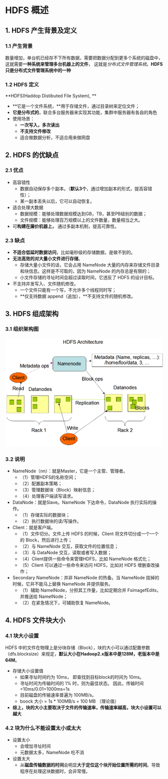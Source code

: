 # HDFS 概述



## 1. HDFS 产生背景及定义

### 1.1 产生背景

数量增加，单台机已经存不下所有数据，需要把数据分配到更多个系统的磁盘中，这就需要**一种系统来管理多台机器上的文件**， 这就是*分布式文件管理系统*。**HDFS 只是分布式文件管理系统中的一种**



### 1.2 HDFS 定义

**HDFS(Haddop Distibuted File System), **

- **它是一个文件系统，**用于存储文件，通过目录树来定位文件；
- **它是分布式的**，联合多台服务器来实现其功能，集群中服务器有各自的角色
- 使用场景：
  - **一次写入，多次读出**
  - **不支持文件修改**
  - 适合做数据分析，不适合用来做网盘



## 2. HDFS 的优缺点

### 2.1 优点

- 高容错性
  - 数据自动保存多个副本。（**默认3个**，通过增加副本的形式，提高容错性）；
  - 某一副本丢失以后，它可以自动恢复。
- 适合处理大数据
  - 数据规模：能够处理数据规模达到GB，TB，甚至PB级别的数据；
  - 文件规模：能够处理百万规模以上的文件数量，数量相当之大。
- 可**构建在廉价机器上，** 通过多副本机制，提高可靠性。



### 2.3 缺点

- **不适合低延时数据访问**，比如毫秒级的存储数据，是做不到的。
- **无法高效的对大量小文件进行存储**。
  - 存储大量小文件的话，它会占用 NameNode 大量的内存来存储文件目录和块信息。这样是不可取的，因为 NameNode 的内存总是有限的；
  - 小文件存储的寻址时间会超过读取时间，它违反了 HDFS 的设计目标。
- 不支持并发写入、文件随机修改。
  - 一个文件只能有一个写，不允许多个线程同时写；
  - **仅支持数据 append（追加），**不支持文件的随机修改。



## 3. HDFS 组成架构

### 3.1 组织架构图

![hdfsarchitecture](https://raw.githubusercontent.com/XuZhuohao/picture/master/java/Frame/Distributed/Hadoop/HDFS/1-hdfsarchitecture.png)

### 3.2 说明

- NameNode（nn）：就是Master，它是一个主管、管理者。
  - （1）管理HDFS的名称空间；
  - （2）配置副本策略；
  - （3）管理数据块（Block）映射信息；
  - （4）处理客户端读写请求。
- DataNode：就是Slave。NameNode 下达命令，DataNode 执行实际的操作。
  - （1）存储实际的数据块；
  - （2）执行数据块的读/写操作。
- Client：就是客户端。
  - （1）文件切分。文件上传 HDFS 的时候，Client 将文件切分成一个一个的 Block，然后进行上传；
  - （2）与 NameNode 交互，获取文件的位置信息；
  - （3）与 DataNode 交互，读取或者写入数据；
  - （4）Client提供一些命令来管理HDFS，比如 NameNode 格式化；
  - （5）Client 可以通过一些命令来访问 HDFS，比如对 HDFS 增删查改操作；
- Secondary NameNode：并非 NameNode 的热备。当 NameNode 挂掉的时候，它并不能马上替换 NameNode 并提供服务。
  - （1）辅助 NamelNode，分担其工作量，比如定期合并 FsimagefEdits，并推送给 NamelNode；
  - （2）在紧急情况下，可辅助恢复 NameNode。



## 4. HDFS 文件块大小

### 4.1 块大小设置

HDFS 中的文件在物理上是分块存储（Block），块的大小可以通过配置参数（dfs.blocksize）来规定，**默认大小在Hadoop2.x版本中是128M，老版本中是64M**。

- 存储大小设置值
  - 如果寻址时间约为 10ms， 即查找到目标block的时间为 10ms。
  - 寻址时间为传输时间的 1% 时，则为最佳状态。 因此，传输时间 =10ms/0.01=1000ms=1s
  - 目前磁盘的传输速率普遍为 100MB/s。
  - boock 大小 = 1s * 100MB/s = 100 MB （理论值）
- **综上，块的大小主要取决于文件的传输速率，传输速率越高，块大小设置可以越大**

### 4.2 块为什么不能设置太小或太大

- 设置太小
  - 会增加寻址时间
  - 元数据太多，NameNode 吃不消
- 设置太大
  - 从**磁盘传输数据的时间**会明显**大于定位这个块开始位置所需的时间**。导致程序在处理这块数据时，会非常慢。